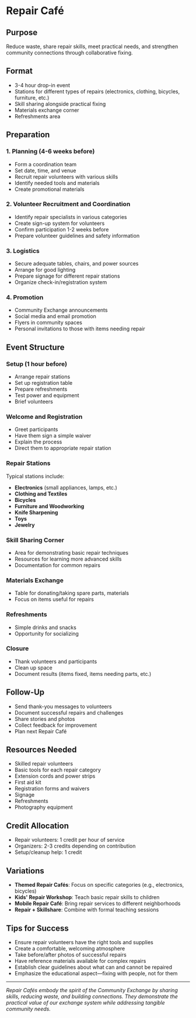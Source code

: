 # Repair Café

## Purpose
Reduce waste, share repair skills, meet practical needs, and strengthen community connections through collaborative fixing.

## Format
- 3-4 hour drop-in event
- Stations for different types of repairs (electronics, clothing, bicycles, furniture, etc.)
- Skill sharing alongside practical fixing
- Materials exchange corner
- Refreshments area

## Preparation

### 1. Planning (4-6 weeks before)
- Form a coordination team
- Set date, time, and venue
- Recruit repair volunteers with various skills
- Identify needed tools and materials
- Create promotional materials

### 2. Volunteer Recruitment and Coordination
- Identify repair specialists in various categories
- Create sign-up system for volunteers
- Confirm participation 1-2 weeks before
- Prepare volunteer guidelines and safety information

### 3. Logistics
- Secure adequate tables, chairs, and power sources
- Arrange for good lighting
- Prepare signage for different repair stations
- Organize check-in/registration system

### 4. Promotion
- Community Exchange announcements
- Social media and email promotion
- Flyers in community spaces
- Personal invitations to those with items needing repair

## Event Structure

### Setup (1 hour before)
- Arrange repair stations
- Set up registration table
- Prepare refreshments
- Test power and equipment
- Brief volunteers

### Welcome and Registration
- Greet participants
- Have them sign a simple waiver
- Explain the process
- Direct them to appropriate repair station

### Repair Stations
Typical stations include:
- **Electronics** (small appliances, lamps, etc.)
- **Clothing and Textiles**
- **Bicycles**
- **Furniture and Woodworking**
- **Knife Sharpening**
- **Toys**
- **Jewelry**

### Skill Sharing Corner
- Area for demonstrating basic repair techniques
- Resources for learning more advanced skills
- Documentation for common repairs

### Materials Exchange
- Table for donating/taking spare parts, materials
- Focus on items useful for repairs

### Refreshments
- Simple drinks and snacks
- Opportunity for socializing

### Closure
- Thank volunteers and participants
- Clean up space
- Document results (items fixed, items needing parts, etc.)

## Follow-Up
- Send thank-you messages to volunteers
- Document successful repairs and challenges
- Share stories and photos
- Collect feedback for improvement
- Plan next Repair Café

## Resources Needed
- Skilled repair volunteers
- Basic tools for each repair category
- Extension cords and power strips
- First aid kit
- Registration forms and waivers
- Signage
- Refreshments
- Photography equipment

## Credit Allocation
- Repair volunteers: 1 credit per hour of service
- Organizers: 2-3 credits depending on contribution
- Setup/cleanup help: 1 credit

## Variations
- **Themed Repair Cafés**: Focus on specific categories (e.g., electronics, bicycles)
- **Kids' Repair Workshop**: Teach basic repair skills to children
- **Mobile Repair Café**: Bring repair services to different neighborhoods
- **Repair + Skillshare**: Combine with formal teaching sessions

## Tips for Success
- Ensure repair volunteers have the right tools and supplies
- Create a comfortable, welcoming atmosphere
- Take before/after photos of successful repairs
- Have reference materials available for complex repairs
- Establish clear guidelines about what can and cannot be repaired
- Emphasize the educational aspect—fixing with people, not for them

---

*Repair Cafés embody the spirit of the Community Exchange by sharing skills, reducing waste, and building connections. They demonstrate the practical value of our exchange system while addressing tangible community needs.*